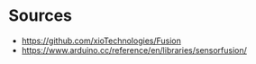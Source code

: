 # Sources
- https://github.com/xioTechnologies/Fusion
- https://www.arduino.cc/reference/en/libraries/sensorfusion/